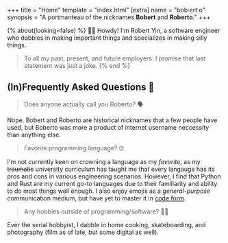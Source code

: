 +++
title = "Home"
template = "index.html"
[extra]
name = "bob·ert·o"
synopsis = "A portmanteau of the nicknames <strong>Bobert</strong> and <strong>Roberto</strong>."
+++

{% about(looking=false) %}
:wave::cowboy_hat_face: Howdy! I'm Robert Yin, a software engineer who dabbles in making important things and specializes in making silly things.

> To all my past, present, and future employers: I promise that last statement was just a joke.
{% end %}

## (In)Frequently Asked Questions :thought_balloon:

> Does anyone actually call you Boberto? :speaking_head:

Nope. Bobert and Roberto are historical nicknames that a few people have used, but Boberto was more a product of internet username neccessity than anything else.

> Favorite programming language? :nerd_face:

I'm not currently keen on crowning a language as my *favorite*, as my ~~traumatic~~ university curriculum has taught me that every langauge has its pros and cons in various engineering scenarios. However, I find that Python and Rust are my current go-to languages due to their familiarity and ability to do most things well enough. I also enjoy emojis as a *general-purpose* communication medium, but have yet to master it in [code form](https://www.emojicode.org).

> Any hobbies outside of programming/software? :technologist:

Ever the serial hobbyist, I dabble in home cooking, skateboarding, and photography (film as of late, but some digital as well).
